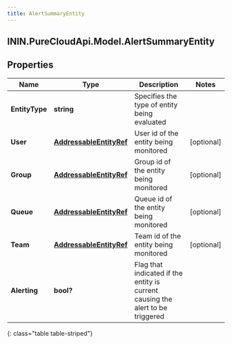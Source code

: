 ```yaml
---
title: AlertSummaryEntity
---
```

## ININ.PureCloudApi.Model.AlertSummaryEntity

## Properties

|Name | Type | Description | Notes|
|------------ | ------------- | ------------- | -------------|
| **EntityType** | **string** | Specifies the type of entity being evaluated | |
| **User** | [**AddressableEntityRef**](AddressableEntityRef.html) | User id of the entity being monitored | [optional] |
| **Group** | [**AddressableEntityRef**](AddressableEntityRef.html) | Group id of the entity being monitored | [optional] |
| **Queue** | [**AddressableEntityRef**](AddressableEntityRef.html) | Queue id of the entity being monitored | [optional] |
| **Team** | [**AddressableEntityRef**](AddressableEntityRef.html) | Team id of the entity being monitored | [optional] |
| **Alerting** | **bool?** | Flag that indicated if the entity is current causing the alert to be triggered | |
{: class="table table-striped"}


